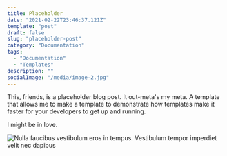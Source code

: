 ```yaml
---
title: Placeholder
date: "2021-02-22T23:46:37.121Z"
template: "post"
draft: false
slug: "placeholder-post"
category: "Documentation"
tags:
  - "Documentation"
  - "Templates"
description: ""
socialImage: "/media/image-2.jpg"
---
```


This, friends, is a placeholder blog post. It out-meta's my meta. A template that allows me to make a template to demonstrate how templates make it faster for your developers to get up and running.

I might be in love.

![Nulla faucibus vestibulum eros in tempus. Vestibulum tempor imperdiet velit nec dapibus](/media/image-2.jpg)
